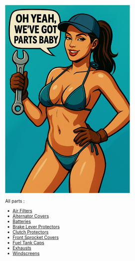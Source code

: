<img src="confident-mechanic-parts-bikini.png" height="600" />

All parts :

- [Air Filters](air-filters.md)
- [Alternator Covers](alternator-covers.md)
- [Batteries](batteries.md)
- [Brake Lever Protectors](brake-lever-protectors.md)
- [Clutch Protectors](clutch-protectors.md)
- [Front Sprocket Covers](front-sprocket-covers.md)
- [Fuel Tank Caps](fuel-tank-caps.md)
- [Exhausts](exhausts.md)
- [Windscreens](windscreens.md)

